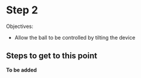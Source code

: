 # Step 2

Objectives:
 - Allow the ball to be controlled by tilting the device

## Steps to get to this point

**To be added**
